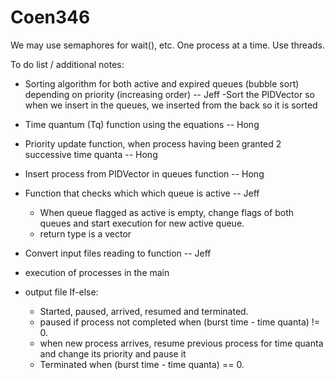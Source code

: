# Coen346

We may use semaphores for wait(), etc. 
One process at a time.
Use threads.

To do list / additional notes:

- Sorting algorithm for both active and expired queues (bubble sort) depending on priority (increasing order) -- Jeff
	-Sort the PIDVector so when we insert in the queues, we inserted from the back so it is sorted

- Time quantum (Tq) function using the equations -- Hong 

- Priority update function, when process having been granted 2 successive time quanta -- Hong

- Insert process from PIDVector in queues function -- Hong

- Function that checks which which queue is active -- Jeff
	- When queue flagged as active is empty, change flags of both queues and start execution for new active queue.
	- return type is a vector

- Convert input files reading to function -- Jeff

- execution of processes in the main

- output file
	If-else:
	- Started, paused, arrived, resumed and terminated.
	- paused if process not completed when (burst time - time quanta) != 0.
	- when new process arrives, resume previous process for time quanta and change its priority and pause it
	- Terminated when (burst time - time quanta) == 0.